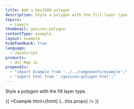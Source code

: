 ```yaml
---
title: Add a GeoJSON polygon
description: Style a polygon with the fill layer type.
topics:
  - Layers
thumbnail: geojson-polygon
contentType: example
layout: example
hideFeedback: true
language:
  - JavaScript
products:
  - Unl Map Js
prependJs:
  - "import Example from '../../components/example';"
  - "import html from './geojson-polygon.html';"
---
```


Style a polygon with the fill layer type.

{{ <Example html={html} {...this.props} /> }}
